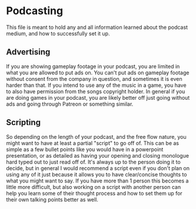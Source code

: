# Podcasting

This file is meant to hold any and all information learned about the podcast
medium, and how to successfully set it up.

## Advertising

If you are showing gameplay footage in your podcast, you are limited in what you
are allowed to put ads on. You can't put ads on gameplay footage without consent
from the company in question, and sometimes it is even harder than that. If you
intend to use any of the music in a game, you have to also have permission from
the songs copyright holder. In general if you are doing games in your podcast,
you are likely better off just going without ads and going through Patreon or
something similar.

## Scripting

So depending on the length of your podcast, and the free flow nature, you might
want to have at least a partial "script" to go off of. This can be as simple as
a few bullet points like you would have in a powerpoint presentation, or as
detailed as having your opening and closing monologue hard typed out to just
read off of. It's always up to the person doing it to decide, but in general I
would recommend a script even if you don't plan on using any of it just because
it allows you to have clear/concise thoughts to what you might want to say. If
you have more than 1 person this becomes a little more difficult, but also
working on a script with another person can help you learn some of their thought
process and how to set them up for their own talking points better as well.